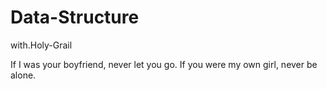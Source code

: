 # Data-Structure
with.Holy-Grail

If I was your boyfriend, never let you go.
If you were my own girl, never be alone.
